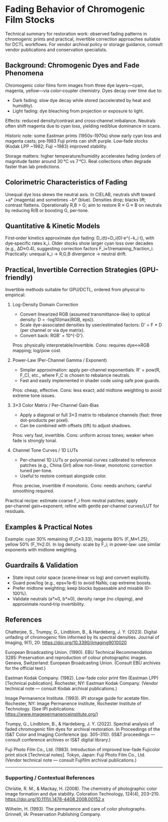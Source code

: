 # Fading Behavior of Chromogenic Film Stocks

Technical summary for restoration work: observed fading patterns in chromogenic prints and practical, invertible correction approaches suitable for DCTL workflows. For vendor archival policy or storage guidance, consult vendor publications and conservation specialists.

## Background: Chromogenic Dyes and Fade Phenomena

Chromogenic color films form images from three dye layers—cyan, magenta, yellow—via color‑coupler chemistry. Dyes decay over time due to:

- Dark fading: slow dye decay while stored (accelerated by heat and humidity).
- Light fading: dye bleaching from projection or exposure to light.

Effects: reduced density/contrast and cross‑channel imbalance. Neutrals often shift magenta due to cyan loss, yielding red/blue dominance in scans.

Historic note: some Eastman prints (1950s–1970s) show early cyan loss and magenta casts; pre‑1983 Fuji prints can shift purple. Low‑fade stocks (Kodak LPP ~1982; Fuji ~1983) improved stability.

Storage matters: higher temperature/humidity accelerates fading (orders of magnitude faster around 30 °C vs 7 °C). Real collections often degrade faster than lab predictions.

## Colorimetric Characteristics of Fading

Unequal dye loss skews the neutral axis. In CIELAB, neutrals shift toward +a* (magenta) and sometimes −b* (blue). Densities drop; blacks lift; contrast flattens. Operationally R,B > G; aim to restore R ≈ G ≈ B on neutrals by reducing R/B or boosting G, per‑tone.

## Quantitative & Kinetic Models

First‑order kinetics approximate dye fading: D_i(t)=D_i(0)·e^{−k_i t}, with dye‑specific rates k_i. Older stocks show larger cyan loss over decades (e.g., ΔD≈0.4), suggesting correction factors F_i≈1/remaining_fraction_i. Practically: unequal k_i → R,G,B divergence → neutral drift.

## Practical, Invertible Correction Strategies (GPU-friendly)

Invertible methods suitable for GPU/DCTL, ordered from physical to empirical:

1) Log-Density Domain Correction

   - Convert linearized RGB (assumed transmittance-like) to optical density: D = -log10(max(RGB, eps)).
   - Scale dye-associated densities by user/estimated factors: D' = F * D (per channel or via dye matrix).
   - Convert back: RGB' = 10^{-D'}.

   Pros: physically interpretable/invertible. Cons: requires dye↔RGB mapping; log/pow cost.

2) Power-Law (Per-Channel Gamma / Exponent)

   - Simpler approximation: apply per-channel exponentials: R' = pow(R, F_C), etc., where F_C is chosen to rebalance neutrals.
   - Fast and easily implemented in shader code using safe pow guards.

   Pros: cheap, effective. Cons: less exact; add midtone weighting to avoid extreme tone issues.

3) 3×3 Color Matrix / Per-Channel Gain-Bias

   - Apply a diagonal or full 3×3 matrix to rebalance channels (fast: three dot-products per pixel).
   - Can be combined with offsets (lift) to adjust shadows.

   Pros: very fast, invertible. Cons: uniform across tones; weaker when fade is strongly tonal.

4) Channel Tone Curves / 1D LUTs

   - Per-channel 1D LUTs or polynomial curves calibrated to reference patches (e.g., China Girl) allow non-linear, monotonic correction tuned per-tone.
   - Useful to restore contrast alongside color.

   Pros: precise, invertible if monotonic. Cons: needs anchors; careful smoothing required.

Practical recipe: estimate coarse F_i from neutral patches; apply per‑channel gain+exponent; refine with gentle per‑channel curves/LUT for residuals.

## Examples & Practical Notes

Example: cyan 30% remaining (F_C≈3.33), magenta 80% (F_M≈1.25), yellow 50% (F_Y≈2.0). In log density: scale by F_i; in power‑law: use similar exponents with midtone weighting.

## Guardrails & Validation

- State input color space (scene‑linear vs log) and convert explicitly.
- Guard pow/log (e.g., eps≈1e‑6) to avoid NaNs; cap extreme boosts.
- Prefer midtone weighting; keep blocks bypassable and mixable (0–100%).
- Validate neutrals (a*≈0, b*≈0), density range (no clipping), and approximate round‑trip invertibility.

## References

Chatterjee, S., Trumpy, G., Lindblom, B., & Hardeberg, J. Y. (2023). Digital unfading of chromogenic film informed by its spectral densities. Journal of Imaging, 9(1), 20. https://doi.org/10.3390/jimaging9010020

European Broadcasting Union. (1990). EBU Technical Recommendation 3285: Preservation and reproduction of colour photographic images. Geneva, Switzerland: European Broadcasting Union. (Consult EBU archives for the official text.)

Eastman Kodak Company. (1982). Low-fade color print film (Eastman LPP) [Technical publication]. Rochester, NY: Eastman Kodak Company. (Vendor technical note — consult Kodak archival publications.)

Image Permanence Institute. (1993). IPI storage guide for acetate film. Rochester, NY: Image Permanence Institute, Rochester Institute of Technology. (See IPI publications: https://www.imagepermanenceinstitute.org/)

Trumpy, G., Lindblom, B., & Hardeberg, J. Y. (2022). Spectral analysis of faded chromogenic film dyes for archival restoration. In Proceedings of the IS&T Color and Imaging Conference (pp. 305–310). (IS&T proceedings — consult conference archives or IS&T digital library.)

Fuji Photo Film Co., Ltd. (1983). Introduction of improved low-fade Fujicolor print stock [Technical notes]. Tokyo, Japan: Fuji Photo Film Co., Ltd. (Vendor technical note — consult Fujifilm archival publications.)

---

### Supporting / Contextual References

Christie, R. M., & Mackay, H. (2008). The chemistry of photographic color image formation and dye stability. Coloration Technology, 124(4), 203–210. https://doi.org/10.1111/j.1478-4408.2008.00152.x

Wilhelm, H. (1993). The permanence and care of color photographs. Grinnell, IA: Preservation Publishing Company.
